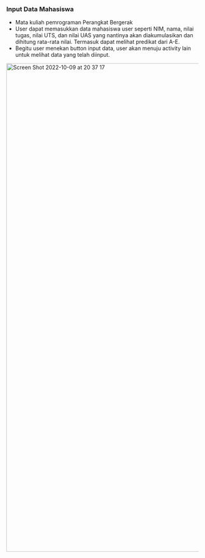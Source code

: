 <h3>Input Data Mahasiswa</h3>

- Mata kuliah pemrograman Perangkat Bergerak
- User dapat memasukkan data mahasiswa user seperti NIM, nama, nilai tugas, nilai UTS, dan nilai UAS yang nantinya akan diakumulasikan dan dihitung rata-rata nilai. Termasuk dapat melihat predikat dari A-E.
- Begitu user menekan button input data, user akan menuju activity lain untuk melihat data yang telah diinput.

<img width="1280" alt="Screen Shot 2022-10-09 at 20 37 17" src="https://user-images.githubusercontent.com/114632917/194760075-5d3771fe-2f57-464c-8c19-6bbde14431fc.png">


